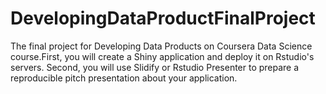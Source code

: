 # DevelopingDataProductFinalProject
The final project for Developing Data Products on Coursera Data Science course.First, you will create a Shiny application and deploy it on Rstudio's servers. Second, you will use Slidify or Rstudio Presenter to prepare a reproducible pitch presentation about your application.
